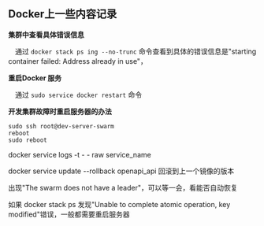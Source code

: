 ## Docker上一些内容记录

**集群中查看具体错误信息**

&emsp;通过 `docker stack ps ing --no-trunc` 命令查看到具体的错误信息是"starting container failed: Address already in use"，

**重启Docker 服务**

&emsp;通过 `sudo service docker restart` 命令

**开发集群故障时重启服务器的办法**

```shell
sudo ssh root@dev-server-swarm
reboot
sudo reboot

```

docker service logs -t  - - raw  service_name 

docker service update --rollback openapi_api 回滚到上一个镜像的版本

出现"The swarm does not have a leader"，可以等一会，看能否自动恢复

如果 docker stack ps 发现"Unable to complete atomic operation, key modified"错误，一般都需要重启服务器